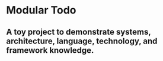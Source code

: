 # Modular Todo
## A toy project to demonstrate systems, architecture, language, technology, and framework knowledge.